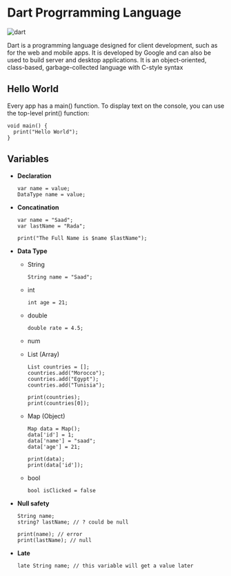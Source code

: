 # Dart Progrramming Language

![dart](https://soject.com/wp-content/uploads/2021/07/Dart-Tutorial.png)

Dart is a programming language designed for client development, such as for the web and mobile apps. It is developed by Google and can also be used to build server and desktop applications. It is an object-oriented, class-based, garbage-collected language with C-style syntax

## Hello World

Every app has a main() function. To display text on the console, you can use the top-level print() function:

```
void main() {
  print("Hello World");
}
```

## Variables

- **Declaration**
  ```
  var name = value;
  DataType name = value;
  ```
- **Concatination**

  ```
  var name = "Saad";
  var lastName = "Rada";

  print("The Full Name is $name $lastName");
  ```

- **Data Type**

  - String
    ```
    String name = "Saad";
    ```
  - int
    ```
    int age = 21;
    ```
  - double
    ```
    double rate = 4.5;
    ```
  - num
  - List (Array)

    ```
    List countries = [];
    countries.add("Morocco");
    countries.add("Egypt");
    countries.add("Tunisia");

    print(countries);
    print(countries[0]);
    ```

  - Map (Object)

    ```
    Map data = Map();
    data['id'] = 1;
    data['name'] = "saad";
    data['age'] = 21;

    print(data);
    print(data['id']);
    ```

  - bool
    ```
    bool isClicked = false
    ```

- **Null safety**

  ```
  String name;
  string? lastName; // ? could be null

  print(name); // error
  print(lastName); // null
  ```

- **Late**
  ```
  late String name; // this variable will get a value later
  ```
